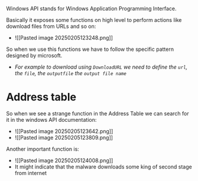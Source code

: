 Windows API stands for Windows Application Programming Interface.

Basically it exposes some functions on high level to perform actions like download files from URLs and so on:
- ![[Pasted image 20250205123248.png]]

So when we use this functions we have to follow the specific pattern designed by microsoft. 
- *For example to download using `DownloadURL` we need to define the `url`, the `file`, the `outputfile` the `output file name`*



# Address table
So when we see a strange function in the Address Table we can search for it in the windows API documentation:
- ![[Pasted image 20250205123642.png]]
- ![[Pasted image 20250205123809.png]]


Another important function is:
- ![[Pasted image 20250205124008.png]]
- It might indicate that the malware downloads some king of second stage from internet


